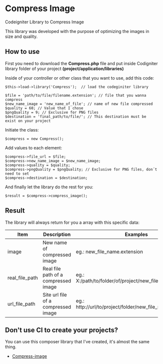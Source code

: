 # Compress Image
Codeigniter Library to Compress Image 

This library was developed with the purpose of optimizing the images in size and quality.

## How to use

First you need to download the **Compress.php** file and put inside Codigniter library folder of your project **(project/application/libraries)**

Inside of your controller or other class that you want to use, add this code:

```
$this->load->library('Compress');  // load the codeginiter library

$file = 'path/to/file/filename.extension'; // file that you wanna compress
$new_name_image = 'new_name_of_file'; // name of new file compressed
$quality = 60; // Value that I chose
$pngQuality = 9; // Exclusive for PNG files
$destination = 'final_path/to/file/'; // This destination must be exist on your project
```

Initiate the class:
```
$compress = new Compress();
```

Add values to each element:
```
$compress->file_url = $file;
$compress->new_name_image = $new_name_image;
$compress->quality = $quality;
$compress->pngQuality = $pngQuality; // Exclusive for PNG files, don´t need to set
$compress->destination = $destination;
```

And finally let the library do the rest for you:
```
$result = $compress->compress_image();
```

## Result

The library will always return for you a array with this specific data:

Item | Description | Examples
------------ | ------------- | -------------
image | New name of compressed image | eg.: new_file_name.extension
real_file_path | Real file path of a compressed image | eg.: X:/path/to/folder/of/project/new_file_name.extension
url_file_path | Site url file of a compressed image | eg.: http://url/to/project/folder/new_file_name.extension

## Don't use CI to create your projects?

You can use this composer library that I've created, it's almost the same thing.

* [Compress-image](https://github.com/eihror/compress-image)
